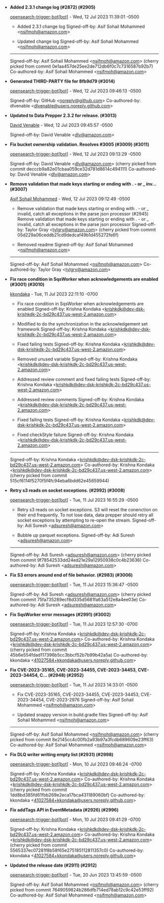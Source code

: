 
* __Added 2.3.1 change log (#2872) (#2905)__

    [opensearch-trigger-bot[bot]](mailto:98922864+opensearch-trigger-bot[bot]@users.noreply.github.com) - Wed, 12 Jul 2023 11:39:01 -0500
    
    * Added 2.3.1 change log
     Signed-off-by: Asif Sohail Mohammed &lt;nsifmoh@amazon.com&gt;
    
    * Updated change log
     Signed-off-by: Asif Sohail Mohammed &lt;nsifmoh@amazon.com&gt;
    
    ---------
     Signed-off-by: Asif Sohail Mohammed &lt;nsifmoh@amazon.com&gt;
    (cherry picked from commit 0e1aa457de25ee2de712db6f0c7c7316587b92b7)
     Co-authored-by: Asif Sohail Mohammed &lt;nsifmoh@amazon.com&gt;

* __Generated THIRD-PARTY file for 8fb9d79 (#3014)__

    [opensearch-trigger-bot[bot]](mailto:98922864+opensearch-trigger-bot[bot]@users.noreply.github.com) - Wed, 12 Jul 2023 09:46:13 -0500
    
    
    Signed-off-by: GitHub &lt;noreply@github.com&gt;
    Co-authored-by: dlvenable
    &lt;dlvenable@users.noreply.github.com&gt;

* __Updated to Data Prepper 2.3.2 for release. (#3013)__

    [David Venable](mailto:dlv@amazon.com) - Wed, 12 Jul 2023 09:45:57 -0500
    
    
    Signed-off-by: David Venable &lt;dlv@amazon.com&gt;

* __Fix bucket ownership validation. Resolves #3005 (#3009) (#3011)__

    [opensearch-trigger-bot[bot]](mailto:98922864+opensearch-trigger-bot[bot]@users.noreply.github.com) - Wed, 12 Jul 2023 09:13:29 -0500
    
    
    Signed-off-by: David Venable &lt;dlv@amazon.com&gt;
    (cherry picked from commit decccb9a82e01cbaa059ce32d781d8614c494111)
     Co-authored-by: David Venable &lt;dlv@amazon.com&gt;

* __Remove validation that made keys starting or ending with . - or _ inv… (#3007)__

    [Asif Sohail Mohammed](mailto:nsifmoh@amazon.com) - Wed, 12 Jul 2023 09:12:49 -0500
    
    
    * Remove validation that made keys starting or ending with . - or _ invalid,
    catch all exceptions in the parse json processor (#2945)
     Remove validation that made keys starting or ending with . - or _ invalid,
    catch all exceptions in the parse json processor
     Signed-off-by: Taylor Gray &lt;tylgry@amazon.com&gt;
    (cherry picked from commit 05d229a06ceddb21cd9dedcaf49b1d455272fe6f)
    
    * Removed readme
     Signed-off-by: Asif Sohail Mohammed &lt;nsifmoh@amazon.com&gt;
    
    ---------
     Signed-off-by: Asif Sohail Mohammed &lt;nsifmoh@amazon.com&gt;
    Co-authored-by:
    Taylor Gray &lt;tylgry@amazon.com&gt;

* __Fix race condition in SqsWorker when acknowledgements are enabled (#3001) (#3010)__

    [kkondaka](mailto:41027584+kkondaka@users.noreply.github.com) - Tue, 11 Jul 2023 22:11:10 -0700
    
    
    * Fix race condition in SqsWorker when acknowledgements are enabled
     Signed-off-by: Krishna Kondaka
    &lt;krishkdk@dev-dsk-krishkdk-2c-bd29c437.us-west-2.amazon.com&gt;
    
    * Modified to do the synchronization in the acknowledgement set framework
     Signed-off-by: Krishna Kondaka
    &lt;krishkdk@dev-dsk-krishkdk-2c-bd29c437.us-west-2.amazon.com&gt;
    
    * Fixed failing tests
     Signed-off-by: Krishna Kondaka
    &lt;krishkdk@dev-dsk-krishkdk-2c-bd29c437.us-west-2.amazon.com&gt;
    
    * Removed unused variable
     Signed-off-by: Krishna Kondaka
    &lt;krishkdk@dev-dsk-krishkdk-2c-bd29c437.us-west-2.amazon.com&gt;
    
    * Addressed review comment and fixed failing tests
     Signed-off-by: Krishna Kondaka
    &lt;krishkdk@dev-dsk-krishkdk-2c-bd29c437.us-west-2.amazon.com&gt;
    
    * Addressed review comments
     Signed-off-by: Krishna Kondaka
    &lt;krishkdk@dev-dsk-krishkdk-2c-bd29c437.us-west-2.amazon.com&gt;
    
    * Fixed failing tests
     Signed-off-by: Krishna Kondaka
    &lt;krishkdk@dev-dsk-krishkdk-2c-bd29c437.us-west-2.amazon.com&gt;
    
    * Fixed checkStyle failure
     Signed-off-by: Krishna Kondaka
    &lt;krishkdk@dev-dsk-krishkdk-2c-bd29c437.us-west-2.amazon.com&gt;
    
    ---------
     Signed-off-by: Krishna Kondaka
    &lt;krishkdk@dev-dsk-krishkdk-2c-bd29c437.us-west-2.amazon.com&gt;
    Co-authored-by:
    Krishna Kondaka &lt;krishkdk@dev-dsk-krishkdk-2c-bd29c437.us-west-2.amazon.com&gt;
    (cherry picked from commit 515cf6114f5270f5f4fc94eba6bdd62e45659944)

* __Retry s3 reads on socket exceptions. (#2992) (#3008)__

    [opensearch-trigger-bot[bot]](mailto:98922864+opensearch-trigger-bot[bot]@users.noreply.github.com) - Tue, 11 Jul 2023 16:55:29 -0500
    
    
    * Retry s3 reads on socket exceptions.
     S3 will reset the conenction on their end frequently. To not lose data,
    data
    prepper should retry all socket exceptions by attempting to re-open
    the
    stream.
     Signed-off-by: Adi Suresh &lt;adsuresh@amazon.com&gt;
    
    * Bubble up parquet exceptions.
     Signed-off-by: Adi Suresh &lt;adsuresh@amazon.com&gt;
    
    ---------
     Signed-off-by: Adi Suresh &lt;adsuresh@amazon.com&gt;
    (cherry picked from commit 9f78542533dd24ed21e29a12950938c0c4b23636)
     Co-authored-by: Adi Suresh &lt;adsuresh@amazon.com&gt;

* __Fix S3 errors around end of file behavior. (#2983) (#3006)__

    [opensearch-trigger-bot[bot]](mailto:98922864+opensearch-trigger-bot[bot]@users.noreply.github.com) - Tue, 11 Jul 2023 15:36:47 -0500
    
    
    Signed-off-by: Adi Suresh &lt;adsuresh@amazon.com&gt;
    (cherry picked from commit 75fa735289ecf8d335d5681fa63a512e8a4ee03e)
     Co-authored-by: Adi Suresh &lt;adsuresh@amazon.com&gt;

* __Fix SqsWorker error messages (#2991) (#3002)__

    [opensearch-trigger-bot[bot]](mailto:98922864+opensearch-trigger-bot[bot]@users.noreply.github.com) - Tue, 11 Jul 2023 12:57:30 -0700
    
    
    Signed-off-by: Krishna Kondaka
    &lt;krishkdk@dev-dsk-krishkdk-2c-bd29c437.us-west-2.amazon.com&gt;
    Co-authored-by:
    Krishna Kondaka &lt;krishkdk@dev-dsk-krishkdk-2c-bd29c437.us-west-2.amazon.com&gt;
    (cherry picked from commit 45b6e554fdad117396b5cc3bbcf52b7b99b42a5a)
     Co-authored-by: kkondaka &lt;41027584+kkondaka@users.noreply.github.com&gt;

* __Fix CVE-2023-35165, CVE-2023-34455, CVE-2023-34453, CVE-2023-34454, C… (#2948) (#2952)__

    [opensearch-trigger-bot[bot]](mailto:98922864+opensearch-trigger-bot[bot]@users.noreply.github.com) - Tue, 11 Jul 2023 14:33:01 -0500
    
    
    * Fix CVE-2023-35165, CVE-2023-34455, CVE-2023-34453, CVE-2023-34454,
    CVE-2023-2976
     Signed-off-by: Asif Sohail Mohammed &lt;nsifmoh@amazon.com&gt;
    
    * Updated snappy version in build.gradle files
     Signed-off-by: Asif Sohail Mohammed &lt;nsifmoh@amazon.com&gt;
    
    ---------
     Signed-off-by: Asif Sohail Mohammed &lt;nsifmoh@amazon.com&gt;
    (cherry picked from commit 8e2145cc4c00fb2a93b97a3fcdb689609e23ff63)
     Co-authored-by: Asif Sohail Mohammed &lt;nsifmoh@amazon.com&gt;

* __Fix DLQ writer writing empty list (#2931) (#2998)__

    [opensearch-trigger-bot[bot]](mailto:98922864+opensearch-trigger-bot[bot]@users.noreply.github.com) - Mon, 10 Jul 2023 09:46:24 -0700
    
    
    Signed-off-by: Krishna Kondaka
    &lt;krishkdk@dev-dsk-krishkdk-2c-bd29c437.us-west-2.amazon.com&gt;
    Co-authored-by:
    Krishna Kondaka &lt;krishkdk@dev-dsk-krishkdk-2c-bd29c437.us-west-2.amazon.com&gt;
    (cherry picked from commit 1dd8bd385fd61fbb269e2eca17bca431189060bf)
     Co-authored-by: kkondaka &lt;41027584+kkondaka@users.noreply.github.com&gt;

* __Fix addTags API in EventMetadata (#2926) (#2996)__

    [opensearch-trigger-bot[bot]](mailto:98922864+opensearch-trigger-bot[bot]@users.noreply.github.com) - Mon, 10 Jul 2023 09:41:29 -0700
    
    
    Signed-off-by: Krishna Kondaka
    &lt;krishkdk@dev-dsk-krishkdk-2c-bd29c437.us-west-2.amazon.com&gt;
    Co-authored-by:
    Krishna Kondaka &lt;krishkdk@dev-dsk-krishkdk-2c-bd29c437.us-west-2.amazon.com&gt;
    (cherry picked from commit 5565337ec07281f8b58f65e275185112811357c0)
     Co-authored-by: kkondaka &lt;41027584+kkondaka@users.noreply.github.com&gt;

* __Updated the release date (#2911) (#2912)__

    [opensearch-trigger-bot[bot]](mailto:98922864+opensearch-trigger-bot[bot]@users.noreply.github.com) - Tue, 20 Jun 2023 13:45:59 -0500
    
    
    Signed-off-by: Asif Sohail Mohammed &lt;nsifmoh@amazon.com&gt;
    (cherry picked from commit 7649059824b286dfb714ed78ab12c9c42e53ff92)
     Co-authored-by: Asif Sohail Mohammed &lt;nsifmoh@amazon.com&gt;


